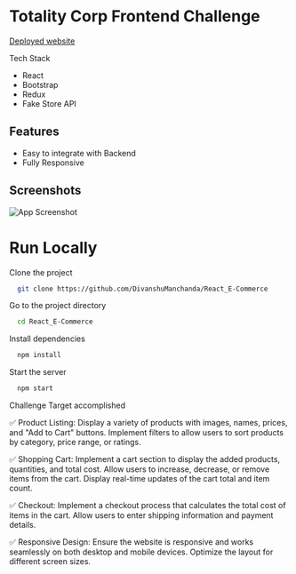 # Totality Corp Frontend Challenge

[Deployed website](https://totality-corp-frontend.netlify.app/)

Tech Stack
- React
- Bootstrap
- Redux
- Fake Store API

## Features

- Easy to integrate with Backend
- Fully Responsive

## Screenshots

![App Screenshot](https://images.unsplash.com/photo-1518893494013-481c1d8ed3fd?ixlib=rb-4.0.3&ixid=M3wxMjA3fDB8MHxwaG90by1wYWdlfHx8fGVufDB8fHx8fA%3D%3D&auto=format&fit=crop&w=570&q=80)



# Run Locally

Clone the project

```bash
  git clone https://github.com/DivanshuManchanda/React_E-Commerce
```

Go to the project directory

```bash
  cd React_E-Commerce
```

Install dependencies

```bash
  npm install
```

Start the server

```bash
  npm start
```


Challenge Target accomplished

✅ Product Listing: Display a variety of products with images, names, prices, and "Add to Cart" buttons. Implement filters to allow users to sort products by category, price range, or ratings.

✅ Shopping Cart: Implement a cart section to display the added products, quantities, and total cost. Allow users to increase, decrease, or remove items from the cart. Display real-time updates of the cart total and item count.

✅ Checkout: Implement a checkout process that calculates the total cost of items in the cart. Allow users to enter shipping information and payment details.

✅ Responsive Design: Ensure the website is responsive and works seamlessly on both desktop and mobile devices. Optimize the layout for different screen sizes.
